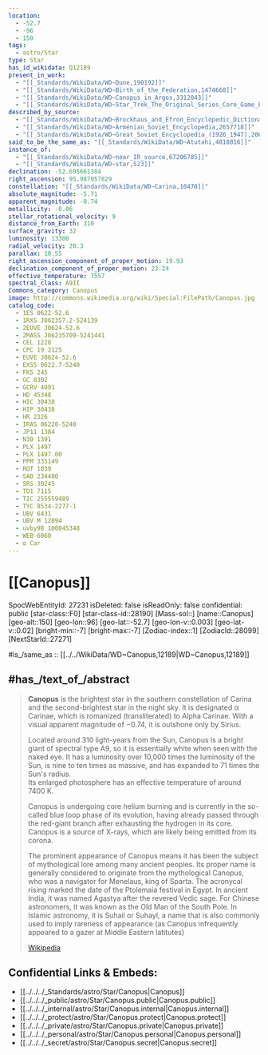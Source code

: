 ```yaml
---
location:
  - -52.7
  - -96
  - 150
tags:
  - astro/Star
type: Star
has_id_wikidata: Q12189
present_in_work:
  - "[[_Standards/WikiData/WD~Dune,190192]]"
  - "[[_Standards/WikiData/WD~Birth_of_the_Federation,1474668]]"
  - "[[_Standards/WikiData/WD~Canopus_in_Argos,3312043]]"
  - "[[_Standards/WikiData/WD~Star_Trek_The_Original_Series_Core_Game_Book,115519946]]"
described_by_source:
  - "[[_Standards/WikiData/WD~Brockhaus_and_Efron_Encyclopedic_Dictionary,602358]]"
  - "[[_Standards/WikiData/WD~Armenian_Soviet_Encyclopedia,2657718]]"
  - "[[_Standards/WikiData/WD~Great_Soviet_Encyclopedia_(1926_1947),20078554]]"
said_to_be_the_same_as: "[[_Standards/WikiData/WD~Atutahi,4818816]]"
instance_of:
  - "[[_Standards/WikiData/WD~near_IR_source,67206785]]"
  - "[[_Standards/WikiData/WD~star,523]]"
declination: -52.695661384
right_ascension: 95.987957829
constellation: "[[_Standards/WikiData/WD~Carina,10470]]"
absolute_magnitude: -5.71
apparent_magnitude: -0.74
metallicity: -0.06
stellar_rotational_velocity: 9
distance_from_Earth: 310
surface_gravity: 32
luminosity: 13300
radial_velocity: 20.3
parallax: 10.55
right_ascension_component_of_proper_motion: 19.93
declination_component_of_proper_motion: 23.24
effective_temperature: 7557
spectral_class: A9II
Commons_category: Canopus
image: http://commons.wikimedia.org/wiki/Special:FilePath/Canopus.jpg
catalog_code:
  - 1ES 0622-52.6
  - 1RXS J062357.2-524139
  - 2EUVE J0624-52.6
  - 2MASS J06235709-5241441
  - CEL 1228
  - CPC 19 2125
  - EUVE J0624-52.6
  - EXSS 0622.7-5240
  - FK5 245
  - GC 8302
  - GCRV 4091
  - HD 45348
  - HIC 30438
  - HIP 30438
  - HR 2326
  - IRAS 06228-5240
  - JP11 1384
  - N30 1391
  - PLX 1497
  - PLX 1497.00
  - PPM 335149
  - ROT 1039
  - SAO 234480
  - SRS 30245
  - TD1 7115
  - TIC 255559489
  - TYC 8534-2277-1
  - UBV 6431
  - UBV M 12094
  - uvby98 100045348
  - WEB 6060
  - α Car
---
```


# [[Canopus]] 

SpocWebEntityId: 27231
isDeleted: false
isReadOnly: false
confidential: public
[star-class::F0]
[star-class-id::28190]
[Mass-sol::]
[name::Canopus]
[geo-alt::150]
[geo-lon::96]
[geo-lat::-52.7]
[geo-lon-v::0.003]
[geo-lat-v::0.02]
[bright-min::-7]
[bright-max::-7]
[Zodiac-index::1]
[ZodiacId::28099]
[NextStarId::27271]

#is_/same_as :: [[../../WikiData/WD~Canopus,12189|WD~Canopus,12189]] 

## #has_/text_of_/abstract 

> **Canopus** is the brightest star in the southern constellation of Carina 
> and the second-brightest star in the night sky. 
> It is designated α Carinae, which is romanized (transliterated) to Alpha Carinae. 
> With a visual apparent magnitude of −0.74, it is outshone only by Sirius.
>
> Located around 310 light-years from the Sun, Canopus is a bright giant of spectral type A9, 
> so it is essentially white when seen with the naked eye. 
> It has a luminosity over 10,000 times the luminosity of the Sun, 
> is nine to ten times as massive, and has expanded to 71 times the Sun's radius.  
> Its enlarged photosphere has an effective temperature of around 7400 K.  
> 
> Canopus is undergoing core helium burning 
> and is currently in the so-called blue loop phase of its evolution, 
> having already passed through the red-giant branch after exhausting the hydrogen in its core. Canopus is a source of X-rays, which are likely being emitted from its corona.
>
> The prominent appearance of Canopus means it has been the subject of mythological lore among many ancient peoples. Its proper name is generally considered to originate from the mythological Canopus, who was a navigator for Menelaus, king of Sparta. The acronycal rising marked the date of the Ptolemaia festival in Egypt. In ancient India, it was named Agastya after the revered Vedic sage. For Chinese astronomers, it was known as the Old Man of the South Pole. In Islamic astronomy, it is Suhail or Suhayl, a name that is also commonly used to imply rareness of appearance (as Canopus infrequently appeared to a gazer at Middle Eastern latitutes)
>
> [Wikipedia](https://en.wikipedia.org/wiki/Canopus)

## Confidential Links & Embeds: 
- [[../../../_Standards/astro/Star/Canopus|Canopus]] 
- [[../../../_public/astro/Star/Canopus.public|Canopus.public]] 
- [[../../../_internal/astro/Star/Canopus.internal|Canopus.internal]] 
- [[../../../_protect/astro/Star/Canopus.protect|Canopus.protect]] 
- [[../../../_private/astro/Star/Canopus.private|Canopus.private]] 
- [[../../../_personal/astro/Star/Canopus.personal|Canopus.personal]] 
- [[../../../_secret/astro/Star/Canopus.secret|Canopus.secret]]

